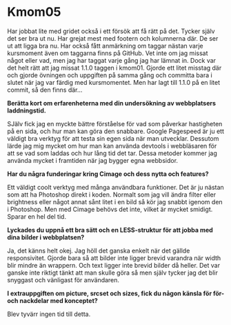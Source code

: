 Kmom05
===============================

Har jobbat lite med gridet också i ett försök att få rätt på det. Tycker själv det
ser bra ut nu. Har grejat mest med footern och kolumnerna där. De ser ut att ligga
bra nu. Har också fått anmärkning om taggar nästan varje kursmoment även om
taggarna finns på GitHub. Vet inte om jag missat något eller vad, men jag har
taggat varje gång jag har lämnat in. Dock var det helt rätt att jag missat
1.1.0 taggen i kmom01. Gjorde ett litet misstag där och gjorde övningen och
uppgiften på samma gång och committa bara i slutet när jag var färdig med
kursmomentet. Men har lagt till 1.1.0 på en litet commit, så den finns där...

**Berätta kort om erfarenheterna med din undersökning av webbplatsers laddningstid.**

SJälv fick jag en myckte bättre förståelse för vad som påverkar hastigheten
på en sida, och hur man kan göra den snabbare. Google Pagespeed är ju ett väldigt
bra verktyg för att testa sin egen sida när man utvecklar. Dessutom lärde jag
mig mycket om hur man kan använda devtools i webbläsaren för att se vad som
laddas och hur lång tid det tar. Dessa metoder kommer jag använda mycket i framtiden
när jag bygger egna webbsidor.

**Har du några funderingar kring Cimage och dess nytta och features?**

Ett väldigt coolt verktyg med många användbara funktioner. Det är ju nästan som
att ha Photoshop direkt i koden. Normalt som jag vill ändra filter eller brightness
eller något annat sånt litet i en bild så kör jag snabbt igenom den i Photoshop.
Men med Cimage behövs det inte, vilket är mycket smidigt. Sparar en hel del tid.

**Lyckades du uppnå ett bra sätt och en LESS-struktur för att jobba med dina bilder i webbplatsen?**

Ja, det känns helt okej. Jag höll det ganska enkelt när det gällde responsivitet. Gjorde
bara så att bilder inte ligger brevid varandra när width blir mindre än wrappern. Och
text ligger inte brevid bilder då heller. Det var ganske inte riktigt tänkt att man
skulle göra så men själv tycker jag det blir snyggast och vänligast för användaren.

**I extrauppgiften om picture, srcset och sizes, fick du någon känsla för för- och nackdelar med konceptet?**

Blev tyvärr ingen tid till detta.
